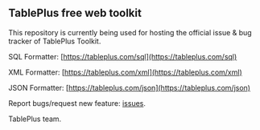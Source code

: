 ## TablePlus free web toolkit

This repository is currently being used for hosting the official issue & bug tracker of TablePlus Toolkit.

SQL Formatter: [https://tableplus.com/sql](https://tableplus.com/sql)

XML Formatter: [https://tableplus.com/xml](https://tableplus.com/xml)

JSON Formatter: [https://tableplus.com/json](https://tableplus.com/json)
 
Report bugs/request new feature: [issues](https://github.com/TablePlus/Toolkit/issues).

TablePlus team.
